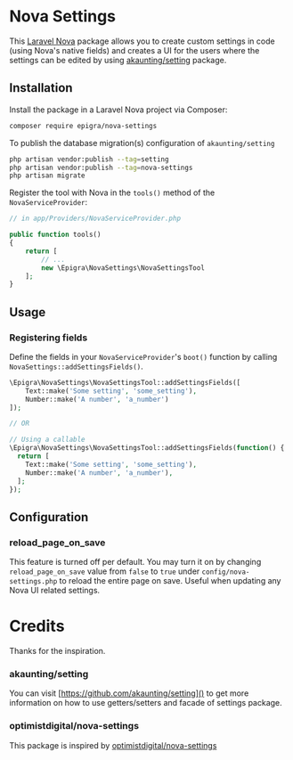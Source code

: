 # Nova Settings

This [Laravel Nova](https://nova.laravel.com) package allows you to create custom settings in code (using Nova's native fields) and creates a UI for the users where the settings can be edited by using [akaunting/setting](https://github.com/akaunting/setting) package.

## Installation

Install the package in a Laravel Nova project via Composer:

```bash
composer require epigra/nova-settings
```

To publish the database migration(s) configuration of `akaunting/setting`

```bash
php artisan vendor:publish --tag=setting
php artisan vendor:publish --tag=nova-settings
php artisan migrate
```

Register the tool with Nova in the `tools()` method of the `NovaServiceProvider`:

```php
// in app/Providers/NovaServiceProvider.php

public function tools()
{
    return [
        // ...
        new \Epigra\NovaSettings\NovaSettingsTool
    ];
}
```


## Usage

### Registering fields

Define the fields in your `NovaServiceProvider`'s `boot()` function by calling `NovaSettings::addSettingsFields()`.

```php
\Epigra\NovaSettings\NovaSettingsTool::addSettingsFields([
    Text::make('Some setting', 'some_setting'),
    Number::make('A number', 'a_number')
]);

// OR

// Using a callable
\Epigra\NovaSettings\NovaSettingsTool::addSettingsFields(function() {
  return [
    Text::make('Some setting', 'some_setting'),
    Number::make('A number', 'a_number'),
  ];
});
```

## Configuration

### reload_page_on_save 

This feature is turned off per default. You may turn it on by changing `reload_page_on_save` value from 
`false` to `true` under `config/nova-settings.php` to reload the entire page on save. Useful when updating any Nova UI related settings.

# Credits

Thanks for the inspiration.

### akaunting/setting

You can visit [https://github.com/akaunting/setting]() to get more information on how to use getters/setters and facade of settings package.

### optimistdigital/nova-settings
This package is inspired by [optimistdigital/nova-settings](https://github.com/optimistdigital/nova-settings)
